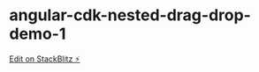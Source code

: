 # angular-cdk-nested-drag-drop-demo-1

[Edit on StackBlitz ⚡️](https://stackblitz.com/edit/angular-cdk-nested-drag-drop-demo-1)